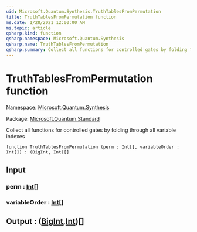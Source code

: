 ```yaml
---
uid: Microsoft.Quantum.Synthesis.TruthTablesFromPermutation
title: TruthTablesFromPermutation function
ms.date: 1/28/2021 12:00:00 AM
ms.topic: article
qsharp.kind: function
qsharp.namespace: Microsoft.Quantum.Synthesis
qsharp.name: TruthTablesFromPermutation
qsharp.summary: Collect all functions for controlled gates by folding through all variable indexes
---
```


# TruthTablesFromPermutation function

Namespace: [Microsoft.Quantum.Synthesis](xref:Microsoft.Quantum.Synthesis)

Package: [Microsoft.Quantum.Standard](https://nuget.org/packages/Microsoft.Quantum.Standard)


Collect all functions for controlled gates by folding through all variable indexes

```qsharp
function TruthTablesFromPermutation (perm : Int[], variableOrder : Int[]) : (BigInt, Int)[]
```


## Input

### perm : [Int](xref:microsoft.quantum.lang-ref.int)[]




### variableOrder : [Int](xref:microsoft.quantum.lang-ref.int)[]





## Output : ([BigInt](xref:microsoft.quantum.lang-ref.bigint),[Int](xref:microsoft.quantum.lang-ref.int))[]


